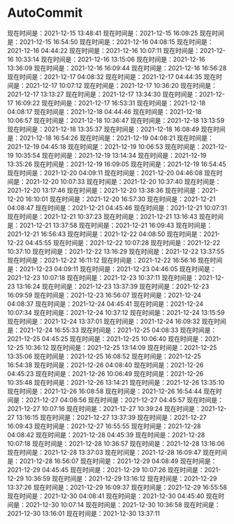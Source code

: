 # AutoCommit
现在时间是：2021-12-15 13:48:41
现在时间是：2021-12-15 16:09:25
现在时间是：2021-12-15 16:54:50
现在时间是：2021-12-16 04:08:15
现在时间是：2021-12-16 04:44:22
现在时间是：2021-12-16 10:07:11
现在时间是：2021-12-16 10:33:14
现在时间是：2021-12-16 13:15:06
现在时间是：2021-12-16 13:36:09
现在时间是：2021-12-16 16:09:44
现在时间是：2021-12-16 16:56:28
现在时间是：2021-12-17 04:08:32
现在时间是：2021-12-17 04:44:35
现在时间是：2021-12-17 10:07:12
现在时间是：2021-12-17 10:36:20
现在时间是：2021-12-17 13:13:27
现在时间是：2021-12-17 13:34:30
现在时间是：2021-12-17 16:09:22
现在时间是：2021-12-17 16:53:31
现在时间是：2021-12-18 04:08:17
现在时间是：2021-12-18 04:44:46
现在时间是：2021-12-18 10:06:57
现在时间是：2021-12-18 10:36:47
现在时间是：2021-12-18 13:13:59
现在时间是：2021-12-18 13:35:37
现在时间是：2021-12-18 16:08:49
现在时间是：2021-12-18 16:54:26
现在时间是：2021-12-19 04:08:21
现在时间是：2021-12-19 04:45:18
现在时间是：2021-12-19 10:06:53
现在时间是：2021-12-19 10:35:54
现在时间是：2021-12-19 13:14:34
现在时间是：2021-12-19 13:35:26
现在时间是：2021-12-19 16:09:05
现在时间是：2021-12-19 16:54:45
现在时间是：2021-12-20 04:09:11
现在时间是：2021-12-20 04:46:08
现在时间是：2021-12-20 10:07:33
现在时间是：2021-12-20 10:37:40
现在时间是：2021-12-20 13:17:46
现在时间是：2021-12-20 13:38:36
现在时间是：2021-12-20 16:10:01
现在时间是：2021-12-20 16:57:30
现在时间是：2021-12-21 04:08:47
现在时间是：2021-12-21 04:45:46
现在时间是：2021-12-21 10:07:31
现在时间是：2021-12-21 10:37:23
现在时间是：2021-12-21 13:16:43
现在时间是：2021-12-21 13:37:58
现在时间是：2021-12-21 16:09:43
现在时间是：2021-12-21 16:56:43
现在时间是：2021-12-22 04:08:50
现在时间是：2021-12-22 04:45:55
现在时间是：2021-12-22 10:07:28
现在时间是：2021-12-22 10:37:10
现在时间是：2021-12-22 13:16:29
现在时间是：2021-12-22 13:37:55
现在时间是：2021-12-22 16:11:12
现在时间是：2021-12-22 16:56:16
现在时间是：2021-12-23 04:09:11
现在时间是：2021-12-23 04:46:05
现在时间是：2021-12-23 10:07:18
现在时间是：2021-12-23 10:37:11
现在时间是：2021-12-23 13:16:24
现在时间是：2021-12-23 13:37:39
现在时间是：2021-12-23 16:09:59
现在时间是：2021-12-23 16:56:07
现在时间是：2021-12-24 04:08:37
现在时间是：2021-12-24 04:45:41
现在时间是：2021-12-24 10:07:34
现在时间是：2021-12-24 10:37:12
现在时间是：2021-12-24 13:15:59
现在时间是：2021-12-24 13:37:01
现在时间是：2021-12-24 16:09:32
现在时间是：2021-12-24 16:55:33
现在时间是：2021-12-25 04:08:33
现在时间是：2021-12-25 04:45:25
现在时间是：2021-12-25 10:06:40
现在时间是：2021-12-25 10:36:12
现在时间是：2021-12-25 13:14:09
现在时间是：2021-12-25 13:35:06
现在时间是：2021-12-25 16:08:52
现在时间是：2021-12-25 16:54:38
现在时间是：2021-12-26 04:08:40
现在时间是：2021-12-26 04:45:23
现在时间是：2021-12-26 10:06:49
现在时间是：2021-12-26 10:35:48
现在时间是：2021-12-26 13:14:21
现在时间是：2021-12-26 13:35:10
现在时间是：2021-12-26 16:08:58
现在时间是：2021-12-26 16:54:44
现在时间是：2021-12-27 04:08:56
现在时间是：2021-12-27 04:45:57
现在时间是：2021-12-27 10:07:16
现在时间是：2021-12-27 10:39:24
现在时间是：2021-12-27 13:16:15
现在时间是：2021-12-27 13:37:39
现在时间是：2021-12-27 16:09:43
现在时间是：2021-12-27 16:55:55
现在时间是：2021-12-28 04:08:42
现在时间是：2021-12-28 04:45:39
现在时间是：2021-12-28 10:07:18
现在时间是：2021-12-28 10:36:57
现在时间是：2021-12-28 13:16:06
现在时间是：2021-12-28 13:37:03
现在时间是：2021-12-28 16:09:47
现在时间是：2021-12-28 16:56:07
现在时间是：2021-12-29 04:08:49
现在时间是：2021-12-29 04:45:45
现在时间是：2021-12-29 10:07:26
现在时间是：2021-12-29 10:36:59
现在时间是：2021-12-29 13:16:12
现在时间是：2021-12-29 13:37:26
现在时间是：2021-12-29 16:09:37
现在时间是：2021-12-29 16:55:58
现在时间是：2021-12-30 04:08:41
现在时间是：2021-12-30 04:45:40
现在时间是：2021-12-30 10:07:14
现在时间是：2021-12-30 10:36:58
现在时间是：2021-12-30 13:16:01
现在时间是：2021-12-30 13:37:11
